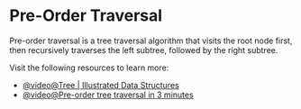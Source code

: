 # Pre-Order Traversal

Pre-order traversal is a tree traversal algorithm that visits the root node first, then recursively traverses the left subtree, followed by the right subtree.

Visit the following resources to learn more:

- [@video@Tree | Illustrated Data Structures](https://www.youtube.com/watch?v=S2W3SXGPVyU)
- [@video@Pre-order tree traversal in 3 minutes](https://www.youtube.com/watch?v=1WxLM2hwL-U)
